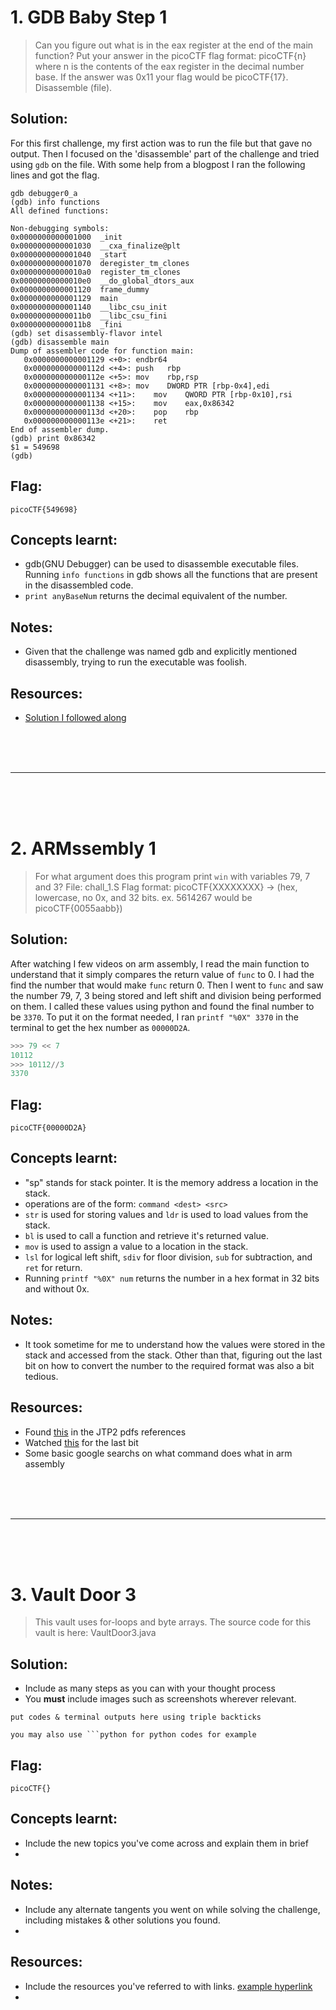 # 1. GDB Baby Step 1

> Can you figure out what is in the eax register at the end of the main function? Put your answer in the picoCTF flag format: picoCTF{n} where n is the contents of the eax register in the decimal number base. If the answer was 0x11 your flag would be picoCTF{17}. Disassemble (file).


## Solution:
For this first challenge, my first action was to run the file but that gave no output. Then I focused on the 'disassemble' part of the challenge and tried using `gdb` on the file. With some help from a blogpost I ran the following lines and got the flag.

```
gdb debugger0_a
(gdb) info functions
All defined functions:

Non-debugging symbols:
0x0000000000001000  _init
0x0000000000001030  __cxa_finalize@plt
0x0000000000001040  _start
0x0000000000001070  deregister_tm_clones
0x00000000000010a0  register_tm_clones
0x00000000000010e0  __do_global_dtors_aux
0x0000000000001120  frame_dummy
0x0000000000001129  main
0x0000000000001140  __libc_csu_init
0x00000000000011b0  __libc_csu_fini
0x00000000000011b8  _fini
(gdb) set disassembly-flavor intel
(gdb) disassemble main
Dump of assembler code for function main:
   0x0000000000001129 <+0>:	endbr64
   0x000000000000112d <+4>:	push   rbp
   0x000000000000112e <+5>:	mov    rbp,rsp
   0x0000000000001131 <+8>:	mov    DWORD PTR [rbp-0x4],edi
   0x0000000000001134 <+11>:	mov    QWORD PTR [rbp-0x10],rsi
   0x0000000000001138 <+15>:	mov    eax,0x86342
   0x000000000000113d <+20>:	pop    rbp
   0x000000000000113e <+21>:	ret
End of assembler dump.
(gdb) print 0x86342
$1 = 549698
(gdb) 
```

## Flag:

```
picoCTF{549698}
```

## Concepts learnt:
- gdb(GNU Debugger) can be used to disassemble executable files. Running `info functions` in gdb shows all the functions that are present in the disassembled code.
- `print anyBaseNum` returns the decimal equivalent of the number.

## Notes:
- Given that the challenge was named gdb and explicitly mentioned disassembly, trying to run the executable was foolish.

## Resources:
- [Solution I followed along](https://medium.com/@Oscar404/cracking-picoctf-challenge-gdb-baby-step-1-2d77e8eab818)


<br><br><br>
***
<br><br><br>


# 2. ARMssembly 1

> For what argument does this program print `win` with variables 79, 7 and 3? File: chall_1.S Flag format: picoCTF{XXXXXXXX} -> (hex, lowercase, no 0x, and 32 bits. ex. 5614267 would be picoCTF{0055aabb})

## Solution:
After watching I few videos on arm assembly, I read the main function to understand that it simply compares the return value of `func` to 0. I had the find the number that would make `func` return 0. Then I went to `func` and saw the number 79, 7, 3 being stored and left shift and division being performed on them. I called these values using python and found the final number to be `3370`. To put it on the format needed, I ran `printf "%0X" 3370` in the terminal to get the hex number as `00000D2A`.

```python
>>> 79 << 7
10112
>>> 10112//3
3370
```

## Flag:

```
picoCTF{00000D2A}
```

## Concepts learnt:

- "sp" stands for stack pointer. It is the memory address a location in the stack.
- operations are of the form: `command <dest> <src>` 
- `str` is used for storing values and `ldr` is used to load values from the stack.
- `bl` is used to call a function and retrieve it's returned value.
- `mov` is used to assign a value to a location in the stack.
- `lsl` for logical left shift, `sdiv` for floor division, `sub` for subtraction, and `ret` for return.
- Running `printf "%0X" num` returns the number in a hex format in 32 bits and without 0x.

## Notes:

- It took sometime for me to understand how the values were stored in the stack and accessed from the stack. Other than that, figuring out the last bit on how to convert the number to the required format was also a bit tedious.

## Resources:

- Found [this](https://www.youtube.com/watch?v=1d-6Hv1c39c) in the JTP2 pdfs references
- Watched [this](https://www.youtube.com/watch?v=waSFccLcnmk) for the last bit
- Some basic google searchs on what command does what in arm assembly


<br><br><br>
***
<br><br><br>


# 3. Vault Door 3

> This vault uses for-loops and byte arrays. The source code for this vault is here: VaultDoor3.java

## Solution:

- Include as many steps as you can with your thought process
- You **must** include images such as screenshots wherever relevant.

```
put codes & terminal outputs here using triple backticks

you may also use ```python for python codes for example
```

## Flag:

```
picoCTF{}
```

## Concepts learnt:

- Include the new topics you've come across and explain them in brief
- 

## Notes:

- Include any alternate tangents you went on while solving the challenge, including mistakes & other solutions you found.
- 

## Resources:

- Include the resources you've referred to with links. [example hyperlink](https://google.com)
- 
